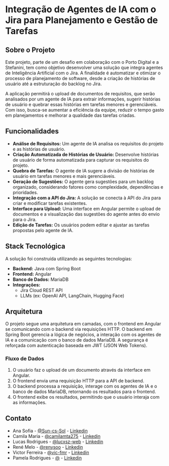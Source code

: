 # Integração de Agentes de IA com o Jira para Planejamento e Gestão de Tarefas

## Sobre o Projeto

Este projeto, parte de um desafio em colaboração com o Porto Digital e a Stefanini, tem como objetivo desenvolver uma solução que integra agentes de Inteligência Artificial com o Jira. A finalidade é automatizar e otimizar o processo de planejamento de software, desde a criação de histórias de usuário até a estruturação do backlog no Jira.

A aplicação permitirá o upload de documentos de requisitos, que serão analisados por um agente de IA para extrair informações, sugerir histórias de usuário e quebrar essas histórias em tarefas menores e gerenciáveis. Com isso, busca-se aumentar a eficiência da equipe, reduzir o tempo gasto em planejamentos e melhorar a qualidade das tarefas criadas.

## Funcionalidades

- **Análise de Requisitos:** Um agente de IA analisa os requisitos do projeto e as histórias de usuário.
- **Criação Automatizada de Histórias de Usuário:** Desenvolve histórias de usuário de forma automatizada para capturar os requisitos do projeto.
- **Quebra de Tarefas:** O agente de IA sugere a divisão de histórias de usuário em tarefas menores e mais gerenciáveis.
- **Geração de Sugestões:** O agente gera sugestões para um backlog organizado, considerando fatores como complexidade, dependências e prioridades.
- **Integração com a API do Jira:** A solução se conecta à API do Jira para criar e modificar tarefas existentes.
- **Interface para Upload:** Uma interface em Angular permite o upload de documentos e a visualização das sugestões do agente antes do envio para o Jira.
- **Edição de Tarefas:** Os usuários podem editar e ajustar as tarefas propostas pelo agente de IA.

## Stack Tecnológica

A solução foi construída utilizando as seguintes tecnologias:

- **Backend:** Java com Spring Boot
- **Frontend:** Angular
- **Banco de Dados:** MariaDB
- **Integrações:**
  - Jira Cloud REST API
  - LLMs (ex: OpenAI API, LangChain, Hugging Face)

## Arquitetura

O projeto segue uma arquitetura em camadas, com o frontend em Angular se comunicando com o backend via requisições HTTP. O backend em Spring Boot gerencia a lógica de negócios, a interação com os agentes de IA e a comunicação com o banco de dados MariaDB. A segurança é reforçada com autenticação baseada em JWT (JSON Web Tokens).

### Fluxo de Dados
1.  O usuário faz o upload de um documento através da interface em Angular.
2.  O frontend envia uma requisição HTTP para a API de backend.
3.  O backend processa a requisição, interage com os agentes de IA e o banco de dados MariaDB, retornando os resultados para o frontend.
4.  O frontend exibe os resultados, permitindo que o usuário interaja com as informações.


## Contato

- Ana Sofia - [@Sun-cs-Sol](https://github.com/Sun-cs-Sol) - [Linkedin](https://www.linkedin.com/in/ana-sofia-moura-27b003248/)
- Camila Maria - [@camilamta275](https://github.com/camilamta275) - [Linkedin](https://www.linkedin.com/in/camilamta275/)
- Lucas Rodrigues - [@lucxsz-web](https://github.com/lucxsz-web) - [Linkedin](https://www.linkedin.com/in/lucas-rodrigues-08261b2ba/)
- René Melo - [@renysoo](https://github.com/renysoo) - [Linkedin](https://www.linkedin.com/in/renelucena/)
- Victor Ferreira - [@vic-fmr](https://github.com/vic-fmr) - [Linkedin](https://www.linkedin.com/in/victor-ferreira-marques/)
- Pamela Rodrigues - [@](https://github.com/) - [Linkedin](https://www.linkedin.com/in/rodrigues-pamela/)
